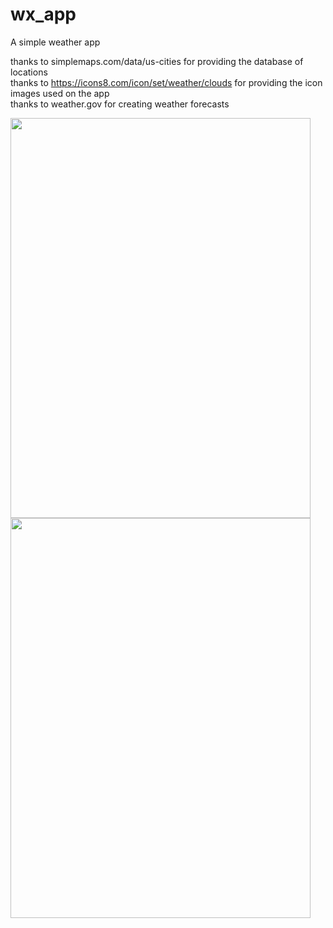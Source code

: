# wx_app
A simple weather app

thanks to simplemaps.com/data/us-cities for providing the database of locations  
thanks to https://icons8.com/icon/set/weather/clouds for providing the icon images used on the app  
thanks to weather.gov for creating weather forecasts  
  
<img src = "https://user-images.githubusercontent.com/103331059/197359961-5e419757-48d3-443f-beb7-e8c5657f99ea.png" width="480" height="640" />
  

<img src = "https://user-images.githubusercontent.com/103331059/197360011-a3ca9847-f18e-4f4d-b7db-6b2e68a7de4f.png" width="480" height="640" />


